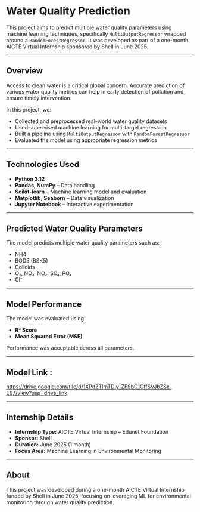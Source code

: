 # Water Quality Prediction

This project aims to predict multiple water quality parameters using machine learning techniques, specifically `MultiOutputRegressor` wrapped around a `RandomForestRegressor`. It was developed as part of a one-month AICTE Virtual Internship sponsored by Shell in June 2025.

---

## Overview

Access to clean water is a critical global concern. Accurate prediction of various water quality metrics can help in early detection of pollution and ensure timely intervention.

In this project, we:
- Collected and preprocessed real-world water quality datasets  
- Used supervised machine learning for multi-target regression  
- Built a pipeline using `MultiOutputRegressor` with `RandomForestRegressor`  
- Evaluated the model using appropriate regression metrics

---

## Technologies Used

- **Python 3.12**  
- **Pandas**, **NumPy** – Data handling  
- **Scikit-learn** – Machine learning model and evaluation  
- **Matplotlib**, **Seaborn** – Data visualization  
- **Jupyter Notebook** – Interactive experimentation

---

## Predicted Water Quality Parameters

The model predicts multiple water quality parameters such as:

- NH4  
- BOD5 (BSK5)  
- Colloids  
- O₂, NO₃, NO₂, SO₄, PO₄  
- Cl⁻

---

## Model Performance

The model was evaluated using:

- **R² Score**  
- **Mean Squared Error (MSE)**

Performance was acceptable across all parameters.

---

## Model Link :

https://drive.google.com/file/d/1XPdZTlmTDIy-ZFSbC1CffSVJbZSx-E67/view?usp=drive_link

---

## Internship Details

- **Internship Type:** AICTE Virtual Internship – Edunet Foundation  
- **Sponsor:** Shell  
- **Duration:** June 2025 (1 month)  
- **Focus Area:** Machine Learning in Environmental Monitoring

---

## About

This project was developed during a one-month AICTE Virtual Internship funded by Shell in June 2025, focusing on leveraging ML for environmental monitoring through water quality prediction.
